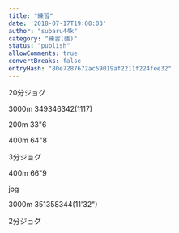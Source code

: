 ```yaml
---
title: "練習"
date: '2018-07-17T19:00:03'
author: "subaru44k"
category: "練習(強)"
status: "publish"
allowComments: true
convertBreaks: false
entryHash: "80e7287672ac59019af2211f224fee32"
---
```

20分ジョグ

3000m
349346342(1117)

200m
33"6

400m
64"8

3分ジョグ

400m
66"9

jog

3000m
351358344(11'32")

2分ジョグ
